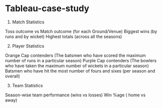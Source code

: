 # Tableau-case-study

1. Match Statistics
   
  Toss outcome vs Match outcome (for each Ground/Venue)
  Biggest wins (by runs and by wicket)
  Highest totals (across all the seasons)
 
2. Player Statistics
   
  Orange Cap contenders (The batsmen who have scored the maximum number of runs in a particular season)
  Purple Cap contenders (The bowlers who have taken the maximum number of wickets in a particular season)
  Batsmen who have hit the most number of fours and sixes (per season and overall)
  
3. Team Statistics
   
  Season-wise team performance (wins vs losses)
  Win %age ( home vs away)
